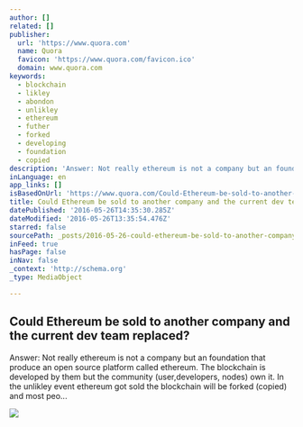 ```yaml
---
author: []
related: []
publisher:
  url: 'https://www.quora.com'
  name: Quora
  favicon: 'https://www.quora.com/favicon.ico'
  domain: www.quora.com
keywords:
  - blockchain
  - likley
  - abondon
  - unlikley
  - ethereum
  - futher
  - forked
  - developing
  - foundation
  - copied
description: 'Answer: Not really ethereum is not a company but an foundation that produce an open source platform called ethereum. The blockchain is developed by them but the community (user,developers, nodes) own it. In the unlikley event ethereum got sold the blockchain will be forked (copied) and most peo...'
inLanguage: en
app_links: []
isBasedOnUrl: 'https://www.quora.com/Could-Ethereum-be-sold-to-another-company-and-the-current-dev-team-replaced'
title: Could Ethereum be sold to another company and the current dev team replaced?
datePublished: '2016-05-26T14:35:30.285Z'
dateModified: '2016-05-26T13:35:54.476Z'
starred: false
sourcePath: _posts/2016-05-26-could-ethereum-be-sold-to-another-company-and-the-current-de.md
inFeed: true
hasPage: false
inNav: false
_context: 'http://schema.org'
_type: MediaObject

---
```

<article style=""><h1>Could Ethereum be sold to another company and the current dev team replaced?</h1><p>Answer: Not really ethereum is not a company but an foundation that produce an open source platform called ethereum. The blockchain is developed by them but the community (user,developers, nodes) own it. In the unlikley event ethereum got sold the blockchain will be forked (copied) and most peo...</p><img src="https://qsf.is.quoracdn.net/-images.new_grid.fb_share_default.pnge6dde9cfa6e03c43.png" /></article>